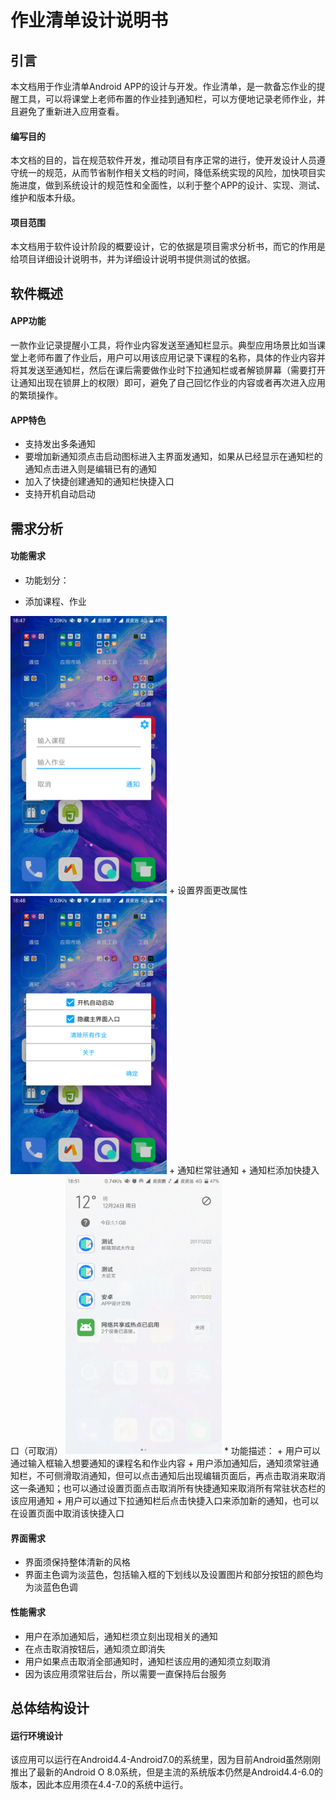 # 作业清单设计说明书

## 引言
本文档用于作业清单Android APP的设计与开发。作业清单，是一款备忘作业的提醒工具，可以将课堂上老师布置的作业挂到通知栏，可以方便地记录老师作业，并且避免了重新进入应用查看。
#### 编写目的
本文档的目的，旨在规范软件开发，推动项目有序正常的进行，使开发设计人员遵守统一的规范，从而节省制作相关文档的时间，降低系统实现的风险，加快项目实施进度，做到系统设计的规范性和全面性，以利于整个APP的设计、实现、测试、维护和版本升级。
#### 项目范围
本文档用于软件设计阶段的概要设计，它的依据是项目需求分析书，而它的作用是给项目详细设计说明书，并为详细设计说明书提供测试的依据。

## 软件概述
#### APP功能
一款作业记录提醒小工具，将作业内容发送至通知栏显示。典型应用场景比如当课堂上老师布置了作业后，用户可以用该应用记录下课程的名称，具体的作业内容并将其发送至通知栏，然后在课后需要做作业时下拉通知栏或者解锁屏幕（需要打开让通知出现在锁屏上的权限）即可，避免了自己回忆作业的内容或者再次进入应用的繁琐操作。
#### APP特色
* 支持发出多条通知
* 要增加新通知须点击启动图标进入主界面发通知，如果从已经显示在通知栏的通知点击进入则是编辑已有的通知
* 加入了快捷创建通知的通知栏快捷入口
* 支持开机自动启动

## 需求分析

#### 功能需求
* 功能划分：
 + 添加课程、作业  
 <img src="./image/screenshot1.png" width="250">
 + 设置界面更改属性  
 <img src="./image/screenshot2.png" width="250">
 + 通知栏常驻通知  
 + 通知栏添加快捷入口（可取消）  
 <img src="./image/screenshot3.png" width="250">
* 功能描述：
 + 用户可以通过输入框输入想要通知的课程名和作业内容
 + 用户添加通知后，通知须常驻通知栏，不可侧滑取消通知，但可以点击通知后出现编辑页面后，再点击取消来取消这一条通知；也可以通过设置页面点击取消所有快捷通知来取消所有常驻状态栏的该应用通知
 + 用户可以通过下拉通知栏后点击快捷入口来添加新的通知，也可以在设置页面中取消该快捷入口

#### 界面需求
* 界面须保持整体清新的风格
* 界面主色调为淡蓝色，包括输入框的下划线以及设置图片和部分按钮的颜色均为淡蓝色色调

#### 性能需求
* 用户在添加通知后，通知栏须立刻出现相关的通知
* 在点击取消按钮后，通知须立即消失
* 用户如果点击取消全部通知时，通知栏该应用的通知须立刻取消
* 因为该应用须常驻后台，所以需要一直保持后台服务

## 总体结构设计
#### 运行环境设计
该应用可以运行在Android4.4-Android7.0的系统里，因为目前Android虽然刚刚推出了最新的Android O 8.0系统，但是主流的系统版本仍然是Android4.4-6.0的版本，因此本应用须在4.4-7.0的系统中运行。
